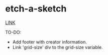 # etch-a-sketch
[LINK](https://shieboo.github.io/etch-a-sketch/)

TO-DO:
- Add footer with creator information.
- Link 'grid-size' div to the grid-size variable.

